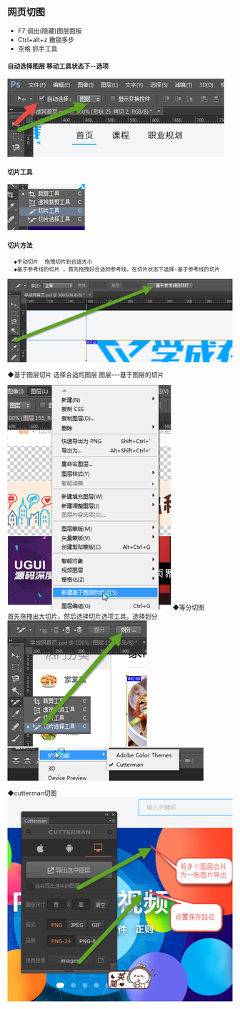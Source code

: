 ## 网页切图
* F7  调出(隐藏)图层面板
* Ctrl+alt+z  撤销多步
* 空格  抓手工具

#### 自动选择图层  移动工具状态下--选项
![](images/图片1.png)

#### 切片工具
![](images/图片2.png)
#### 切片方法
      ◆手动切片  拖拽切片到合适大小
      ◆基于参考线的切片 ，首先拖拽好合适的参考线，在切片状态下选择-基于参考线的切片
![](images/图片3.png)

◆基于图层切片 选择合适的图层     图层---基于图层的切片

![](images/图片4.png)
◆等分切图  
首先拖拽出大切片，然后选择切片选项工具，选择划分
![](images/图片5.png)
![](images/图片6.png)


◆cutterman切图
![](images/图片7.png)


                   

